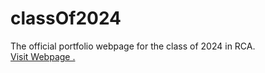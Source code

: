 # classOf2024
The official portfolio webpage for the  class of 2024 in RCA.<br>
[Visit Webpage .](class-of-2024-portfolio.vercel.app)
